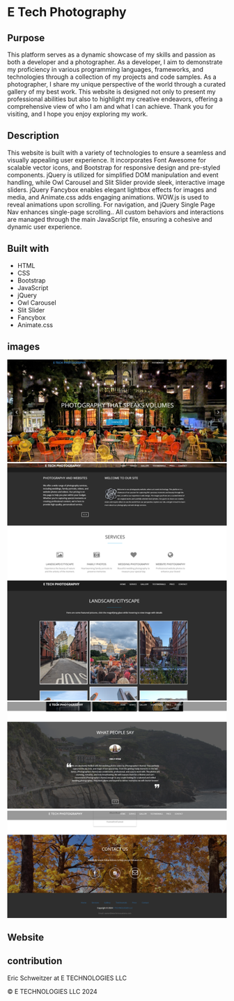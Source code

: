 # E Tech Photography

## Purpose
This platform serves as a dynamic showcase of my skills and passion as both a developer and a photographer. As a developer, I aim to demonstrate my proficiency in various programming languages, frameworks, and technologies through a collection of my projects and code samples. As a photographer, I share my unique perspective of the world through a curated gallery of my best work. This website is designed not only to present my professional abilities but also to highlight my creative endeavors, offering a comprehensive view of who I am and what I can achieve. Thank you for visiting, and I hope you enjoy exploring my work.



## Description

This website is built with a variety of technologies to ensure a seamless and visually appealing user experience. It incorporates Font Awesome for scalable vector icons, and Bootstrap for responsive design and pre-styled components. jQuery is utilized for simplified DOM manipulation and event handling, while Owl Carousel and Slit Slider provide sleek, interactive image sliders. jQuery Fancybox enables elegant lightbox effects for images and media, and Animate.css adds engaging animations. WOW.js is used to reveal animations upon scrolling. For navigation, and jQuery Single Page Nav enhances single-page scrolling.. All custom behaviors and interactions are managed through the main JavaScript file, ensuring a cohesive and dynamic user experience.

## Built with

* HTML
* CSS
* Bootstrap
* JavaScript
* jQuery
* Owl Carousel
* Slit Slider
* Fancybox 
* Animate.css


## images

![](/img/readmeScreenshots/Screenshot%202024-06-24%20104313.png)
![](/img/readmeScreenshots/Screenshot%202024-06-24%20104355.png)
![](/img/readmeScreenshots/Screenshot%202024-06-24%20104427.png)
![](/img/readmeScreenshots/Screenshot%202024-06-24%20104453.png)
![](/img/readmeScreenshots/Screenshot%202024-06-24%20104523.png)


## Website
  

## contribution
Eric Schweitzer at E TECHNOLOGIES LLC

&copy; E TECHNOLOGIES LLC 2024


<!-- TODO -->
<!-- check in other browsers -->
<!-- firefox it doesnt say contact us on slider text too dark -->
<!-- opera too, change color of font in contact us on slider -->

<!-- clean up code and clear this -->




<!-- check all links, spelling, sizes *****-->







